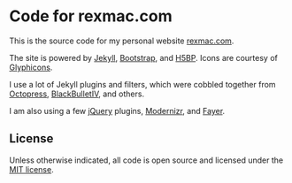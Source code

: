 # Code for rexmac.com

This is the source code for my personal website [rexmac.com](http://rexmac.com/).

The site is powered by [Jekyll](http://jekyllrb.com/), [Bootstrap](http://twitter.github.com/bootstrap/), and [H5BP](http://html5boilerplate.com/). Icons are courtesy of [Glyphicons](http://glyphicons.com/).

I use a lot of Jekyll plugins and filters, which were cobbled together from [Octopress](http://octopress.org/), [BlackBulletIV](https://github.com/BlackBulletIV/blackbulletiv.github.com/), and others.

I am also using a few [jQuery](http://jquery.com/) plugins, [Modernizr](http://modernizr.com/), and [Fayer](http://sandeepjain.github.com/fayer/).

## License

Unless otherwise indicated, all code is open source and licensed under the [MIT license](http://www.opensource.org/licenses/mit-license.php).

